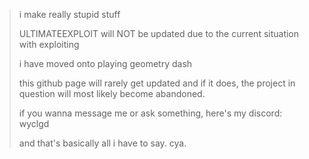 > i make really stupid stuff
> 
> ULTIMATEEXPLOIT will NOT be updated due to the current situation with exploiting
>
> i have moved onto playing geometry dash
> 
> this github page will rarely get updated and if it does, the project in question will most likely become abandoned.
> 
> if you wanna message me or ask something, here's my discord: wyclgd
>
> and that's basically all i have to say. cya.
> 
